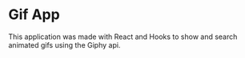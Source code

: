 # Gif App

This application was made with React and Hooks to show and search animated gifs using the Giphy api.